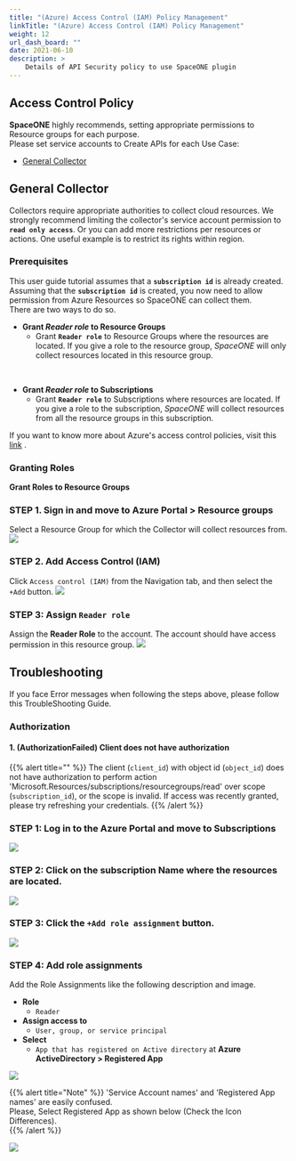 ```yaml
---
title: "(Azure) Access Control (IAM) Policy Management"
linkTitle: "(Azure) Access Control (IAM) Policy Management"
weight: 12
url_dash_board: "" 
date: 2021-06-10
description: >
    Details of API Security policy to use SpaceONE plugin
---
```


## Access Control Policy
**SpaceONE** highly recommends, setting appropriate permissions to Resource groups for each purpose. <br> 
Please set service accounts to Create APIs for each Use Case:
* [General Collector](#general-collector)

## General Collector 
Collectors require appropriate authorities to collect cloud resources. We strongly recommend limiting the collector's service account permission to **`read only access`**. Or you can add more restrictions per resources or actions. One useful example is to restrict its rights within region.

### Prerequisites
This user guide tutorial assumes that a **`subscription id`** is already created. Assuming that the **`subscription id`** is created, you now need to allow permission from Azure Resources so SpaceONE can collect them. <br>
There are two ways to do so.

* **Grant _Reader role_ to Resource Groups**
  * Grant **`Reader role`** to Resource Groups where the resources are located. If you give a role to the resource group, _SpaceONE_ will only collect resources located in this resource group.

<br>

* **Grant _Reader role_ to Subscriptions**
  * Grant **`Reader role`** to Subscriptions where resources are located. If you give a role to the subscription, _SpaceONE_ will collect resources from all the resource groups in this subscription.

If you want to know more about Azure's access control policies, visit this [link](https://docs.microsoft.com/en-us/azure/role-based-access-control/role-assignments-portal) . <br>

### Granting Roles
**Grant Roles to Resource Groups**

### **STEP 1. Sign in and move to Azure Portal > Resource groups** 
Select a Resource Group for which the Collector will collect resources from.
![](/docs/guides/user_guide/service_account/service_account_img/azure/image(104).png)

### **STEP 2. Add Access Control (IAM)**
Click `Access control (IAM)` from the Navigation tab, and then select the `+Add` button.
![](/docs/guides/user_guide/service_account/service_account_img/azure/image(102).png)

### **STEP 3: Assign `Reader role`**
Assign the **Reader Role** to the account. The account should have access permission in this resource group.
![](/docs/guides/user_guide/service_account/service_account_img/azure/image(103).png)

## Troubleshooting
If you face Error messages when following the steps above, please follow this TroubleShooting Guide.

### Authorization

#### **1.** \(AuthorizationFailed\) Client does not have authorization 

{{% alert title="" %}}
The client \(`client_id`\) with object id \(`object_id`\) does not have authorization to perform action 'Microsoft.Resources/subscriptions/resourcegroups/read' over scope \(`subscription_id`\), or the scope is invalid. If access was recently granted, please try refreshing your credentials.
{{% /alert %}}

### **STEP 1: Log in to the Azure Portal and move to Subscriptions**
![](/docs/guides/user_guide/service_account/service_account_img/azure/screen-shot-2021-04-15-at-18.55.14.png)

### **STEP 2: Click on the subscription Name where the resources are located.**
![](/docs/guides/user_guide/service_account/service_account_img/azure/image(114).png)

### **STEP 3: Click the `+Add role assignment` button.**
![](/docs/guides/user_guide/service_account/service_account_img/azure/image-2-.png)

### **STEP 4: Add role assignments**
Add the Role Assignments like the following description and image.

* **Role**
  * `Reader`
* **Assign access to**
  * `User, group, or service principal`
* **Select**
  * `App that has registered on Active directory` at **Azure ActiveDirectory > Registered App**

![](/docs/guides/user_guide/service_account/service_account_img/azure/image-azure-subscription.png)

{{% alert title="Note" %}}
  'Service Account names' and 'Registered App names' are easily confused.   
  Please, Select Registered App as shown below \(Check the Icon Differences\).  
{{% /alert %}}

![](/docs/guides/user_guide/service_account/service_account_img/azure/screen-shot-2021-04-16-at-12.38.16.png)

